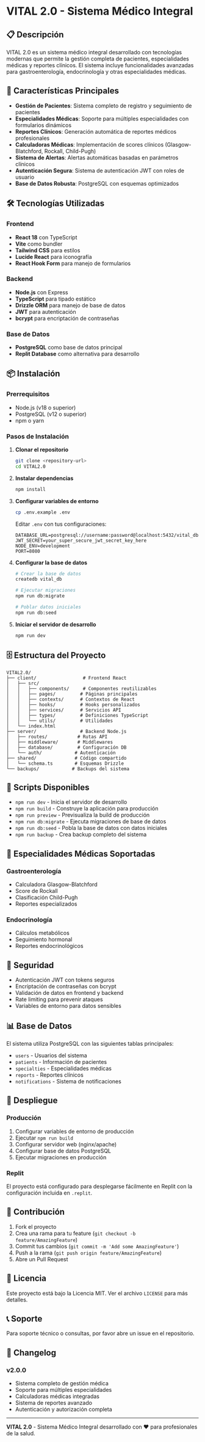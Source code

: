 # VITAL 2.0 - Sistema Médico Integral

## 📋 Descripción

VITAL 2.0 es un sistema médico integral desarrollado con tecnologías modernas que permite la gestión completa de pacientes, especialidades médicas y reportes clínicos. El sistema incluye funcionalidades avanzadas para gastroenterología, endocrinología y otras especialidades médicas.

## 🚀 Características Principales

- **Gestión de Pacientes**: Sistema completo de registro y seguimiento de pacientes
- **Especialidades Médicas**: Soporte para múltiples especialidades con formularios dinámicos
- **Reportes Clínicos**: Generación automática de reportes médicos profesionales
- **Calculadoras Médicas**: Implementación de scores clínicos (Glasgow-Blatchford, Rockall, Child-Pugh)
- **Sistema de Alertas**: Alertas automáticas basadas en parámetros clínicos
- **Autenticación Segura**: Sistema de autenticación JWT con roles de usuario
- **Base de Datos Robusta**: PostgreSQL con esquemas optimizados

## 🛠️ Tecnologías Utilizadas

### Frontend
- **React 18** con TypeScript
- **Vite** como bundler
- **Tailwind CSS** para estilos
- **Lucide React** para iconografía
- **React Hook Form** para manejo de formularios

### Backend
- **Node.js** con Express
- **TypeScript** para tipado estático
- **Drizzle ORM** para manejo de base de datos
- **JWT** para autenticación
- **bcrypt** para encriptación de contraseñas

### Base de Datos
- **PostgreSQL** como base de datos principal
- **Replit Database** como alternativa para desarrollo

## 📦 Instalación

### Prerrequisitos
- Node.js (v18 o superior)
- PostgreSQL (v12 o superior)
- npm o yarn

### Pasos de Instalación

1. **Clonar el repositorio**
   ```bash
   git clone <repository-url>
   cd VITAL2.0
   ```

2. **Instalar dependencias**
   ```bash
   npm install
   ```

3. **Configurar variables de entorno**
   ```bash
   cp .env.example .env
   ```
   
   Editar `.env` con tus configuraciones:
   ```env
   DATABASE_URL=postgresql://username:password@localhost:5432/vital_db
   JWT_SECRET=your_super_secure_jwt_secret_key_here
   NODE_ENV=development
   PORT=8080
   ```

4. **Configurar la base de datos**
   ```bash
   # Crear la base de datos
   createdb vital_db
   
   # Ejecutar migraciones
   npm run db:migrate
   
   # Poblar datos iniciales
   npm run db:seed
   ```

5. **Iniciar el servidor de desarrollo**
   ```bash
   npm run dev
   ```

## 🗄️ Estructura del Proyecto

```
VITAL2.0/
├── client/                 # Frontend React
│   ├── src/
│   │   ├── components/     # Componentes reutilizables
│   │   ├── pages/         # Páginas principales
│   │   ├── contexts/      # Contextos de React
│   │   ├── hooks/         # Hooks personalizados
│   │   ├── services/      # Servicios API
│   │   ├── types/         # Definiciones TypeScript
│   │   └── utils/         # Utilidades
│   └── index.html
├── server/                # Backend Node.js
│   ├── routes/           # Rutas API
│   ├── middleware/       # Middlewares
│   ├── database/         # Configuración DB
│   └── auth/            # Autenticación
├── shared/              # Código compartido
│   └── schema.ts        # Esquemas Drizzle
└── backups/            # Backups del sistema
```

## 🔧 Scripts Disponibles

- `npm run dev` - Inicia el servidor de desarrollo
- `npm run build` - Construye la aplicación para producción
- `npm run preview` - Previsualiza la build de producción
- `npm run db:migrate` - Ejecuta migraciones de base de datos
- `npm run db:seed` - Pobla la base de datos con datos iniciales
- `npm run backup` - Crea backup completo del sistema

## 🏥 Especialidades Médicas Soportadas

### Gastroenterología
- Calculadora Glasgow-Blatchford
- Score de Rockall
- Clasificación Child-Pugh
- Reportes especializados

### Endocrinología
- Cálculos metabólicos
- Seguimiento hormonal
- Reportes endocrinológicos

## 🔐 Seguridad

- Autenticación JWT con tokens seguros
- Encriptación de contraseñas con bcrypt
- Validación de datos en frontend y backend
- Rate limiting para prevenir ataques
- Variables de entorno para datos sensibles

## 📊 Base de Datos

El sistema utiliza PostgreSQL con las siguientes tablas principales:
- `users` - Usuarios del sistema
- `patients` - Información de pacientes
- `specialties` - Especialidades médicas
- `reports` - Reportes clínicos
- `notifications` - Sistema de notificaciones

## 🚀 Despliegue

### Producción
1. Configurar variables de entorno de producción
2. Ejecutar `npm run build`
3. Configurar servidor web (nginx/apache)
4. Configurar base de datos PostgreSQL
5. Ejecutar migraciones en producción

### Replit
El proyecto está configurado para desplegarse fácilmente en Replit con la configuración incluida en `.replit`.

## 🤝 Contribución

1. Fork el proyecto
2. Crea una rama para tu feature (`git checkout -b feature/AmazingFeature`)
3. Commit tus cambios (`git commit -m 'Add some AmazingFeature'`)
4. Push a la rama (`git push origin feature/AmazingFeature`)
5. Abre un Pull Request

## 📝 Licencia

Este proyecto está bajo la Licencia MIT. Ver el archivo `LICENSE` para más detalles.

## 📞 Soporte

Para soporte técnico o consultas, por favor abre un issue en el repositorio.

## 🔄 Changelog

### v2.0.0
- Sistema completo de gestión médica
- Soporte para múltiples especialidades
- Calculadoras médicas integradas
- Sistema de reportes avanzado
- Autenticación y autorización completa

---

**VITAL 2.0** - Sistema Médico Integral desarrollado con ❤️ para profesionales de la salud.